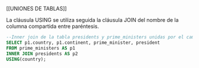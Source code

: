 [[UNIONES DE TABLAS]]

La cláusula USING se utiliza seguida la cláusula JOIN del nombre de la columna compartida entre paréntesis.

```sql
--Inner join de la tabla presidents y prime_ministers unidas por el campo country
SELECT p1.country, p1.continent, prime_minister, president
FROM prime_ministers AS p1
INNER JOIN presidents AS p2
USING(country);
```
